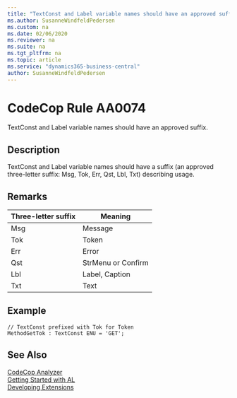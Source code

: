 ```yaml
---
title: "TextConst and Label variable names should have an approved suffix."
ms.author: SusanneWindfeldPedersen
ms.custom: na
ms.date: 02/06/2020
ms.reviewer: na
ms.suite: na
ms.tgt_pltfrm: na
ms.topic: article
ms.service: "dynamics365-business-central"
author: SusanneWindfeldPedersen
---
```

[//]: # (START>DO_NOT_EDIT)
[//]: # (IMPORTANT:Do not edit any of the content between here and the END>DO_NOT_EDIT.)
[//]: # (Any modifications should be made in the .xml files in the ModernDev repo.)
# CodeCop Rule AA0074
TextConst and Label variable names should have an approved suffix.  

## Description
TextConst and Label variable names should have a suffix (an approved three-letter suffix: Msg, Tok, Err, Qst, Lbl, Txt) describing usage.

[//]: # (IMPORTANT: END>DO_NOT_EDIT)

## Remarks

|Three-letter suffix  |Meaning  |
|---------------------|---------|
|Msg                  |Message  |
|Tok                  |Token   |
|Err                  |Error  |
|Qst                  |StrMenu or Confirm |
|Lbl                  |Label, Caption |
|Txt                  |Text |

## Example
```
// TextConst prefixed with Tok for Token
MethodGetTok : TextConst ENU = 'GET';
```

## See Also  
[CodeCop Analyzer](codecop.md)  
[Getting Started with AL](../devenv-get-started.md)  
[Developing Extensions](../devenv-dev-overview.md)  
